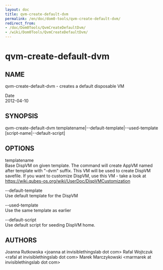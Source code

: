 ```yaml
---
layout: doc
title: qvm-create-default-dvm
permalink: /en/doc/dom0-tools/qvm-create-default-dvm/
redirect_from:
- /doc/Dom0Tools/QvmCreateDefaultDvm/
- /wiki/Dom0Tools/QvmCreateDefaultDvm/
---
```


qvm-create-default-dvm
======================

NAME
----

qvm-create-default-dvm - creates a default disposable VM

Date  
2012-04-10

SYNOPSIS
--------

qvm-create-default-dvm templatename|--default-template|--used-template [script-name|--default-script]

OPTIONS
-------

templatename  
Base DispVM on given template. The command will create AppVM named after template with "-dvm" suffix. This VM will be used to create DispVM savefile. If you want to customize DispVM, use this VM - take a look at <https://wiki.qubes-os.org/wiki/UserDoc/DispVMCustomization>

--default-template  
Use default template for the DispVM

--used-template  
Use the same template as earlier

--default-script  
Use default script for seeding DispVM home.

AUTHORS
-------

Joanna Rutkowska \<joanna at invisiblethingslab dot com\>
Rafal Wojtczuk \<rafal at invisiblethingslab dot com\>
Marek Marczykowski \<marmarek at invisiblethingslab dot com\>
